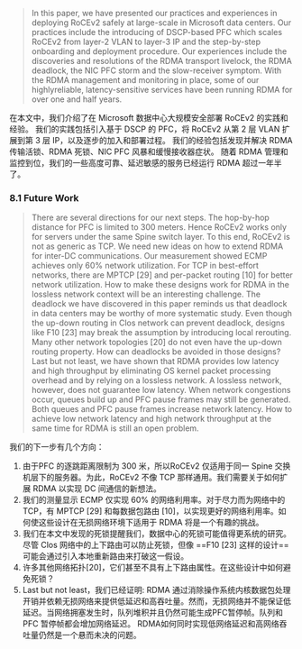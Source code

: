 >In this paper, we have presented our practices and experiences in deploying RoCEv2 safely at large-scale in Microsoft data centers. Our practices include the introducing of DSCP-based PFC which scales RoCEv2 from layer-2 VLAN to layer-3 IP and the step-by-step onboarding and deployment procedure. Our experiences include the discoveries and resolutions of the RDMA transport livelock, the RDMA deadlock, the NIC PFC storm and the slow-receiver symptom. With the RDMA management and monitoring in place, some of our highlyreliable, latency-sensitive services have been running RDMA for over one and half years.

在本文中，我们介绍了在 Microsoft 数据中心大规模安全部署 RoCEv2 的实践和经验。
我们的实践包括引入基于 DSCP 的 PFC，将 RoCEv2 从第 2 层 VLAN 扩展到第 3 层 IP，以及逐步的加入和部署过程。
我们的经验包括发现并解决 RDMA 传输活锁、RDMA 死锁、NIC PFC 风暴和缓慢接收器症状。
随着 RDMA 管理和监控到位，我们的一些高度可靠、延迟敏感的服务已经运行 RDMA 超过一年半了。

### 8.1 Future Work
>There are several directions for our next steps. The hop-by-hop distance for PFC is limited to 300 meters. Hence RoCEv2 works only for servers under the same Spine switch layer. To this end, RoCEv2 is not as generic as TCP. We need new ideas on how to extend RDMA for inter-DC communications. Our measurement showed ECMP achieves only 60% network utilization. For TCP in best-effort networks, there are MPTCP [29] and per-packet routing [10] for better network utilization. How to make these designs work for RDMA in the lossless network context will be an interesting challenge. The deadlock we have discovered in this paper reminds us that deadlock in data centers may be worthy of more systematic study. Even though the up-down routing in Clos network can prevent deadlock, designs like F10 [23] may break the assumption by introducing local rerouting. Many other network topologies [20] do not even have the up-down routing property. How can deadlocks be avoided in those designs? Last but not least, we have shown that RDMA provides low latency and high throughput by eliminating OS kernel packet processing overhead and by relying on a lossless network. A lossless network, however, does not guarantee low latency. When network congestions occur, queues build up and PFC pause frames may still be generated. Both queues and PFC pause frames increase network latency. How to achieve low network latency and high network throughput at the same time for RDMA is still an open problem.

我们的下一步有几个方向：
1. 由于PFC 的逐跳距离限制为 300 米，所以RoCEv2 仅适用于同一 Spine 交换机层下的服务器。为此，RoCEv2 不像 TCP 那样通用。我们需要关于如何扩展 RDMA 以实现 DC 间通信的新想法。
2. 我们的测量显示 ECMP 仅实现 60% 的网络利用率。对于尽力而为网络中的 TCP，有 MPTCP [29] 和每数据包路由 [10]，以实现更好的网络利用率。如何使这些设计在无损网络环境下适用于 RDMA 将是一个有趣的挑战。
3. 我们在本文中发现的死锁提醒我们，数据中心的死锁可能值得更系统的研究。尽管 Clos 网络中的上下路由可以防止死锁，但像 ==F10 [23] 这样的设计==可能会通过引入本地重新路由来打破这一假设。
4. 许多其他网络拓扑[20]，它们甚至不具有上下路由属性。在这些设计中如何避免死锁？
5. Last but not least，我们已经证明:  RDMA 通过消除操作系统内核数据包处理开销并依赖无损网络来提供低延迟和高吞吐量。然而，无损网络并不能保证低延迟。当网络拥塞发生时，队列堆积并且仍然可能生成PFC暂停帧。队列和 PFC 暂停帧都会增加网络延迟。 RDMA如何同时实现低网络延迟和高网络吞吐量仍然是一个悬而未决的问题。